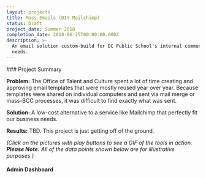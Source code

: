 ```yaml
---
layout: projects
title: Mass-Emails (DIY Mailchimp)
status: Draft
project_date: Summer 2018
completion_date: 2018-06-25T00:00:00.000Z
description: >-
  An email solution custom-build for DC Public School's internal communication
  needs.
---
```


<div class="panel panel-default" markdown="1">
<div class="panel-body" markdown="1">
<div class="page-header" markdown="1">
### Project Summary
</div>

__Problem:__ The Office of Talent and Culture spent a lot of time creating and approving email templates that were mostly reused year over year. Because templates were shared on individual computers and sent via mail merge or mass-BCC processes, it was difficult to find exactly what was sent.

__Solution:__ A low-cost alternative to a service like Mailchimp that perfectly fit our business needs.

__Results:__ TBD. This project is just getting off of the ground.
</div>
</div>

_(Click on the pictures with play buttons to see a GIF of the tools in action. __Please Note:__ All of the data points shown below are for illustrative purposes.)_

#### Admin Dashboard
